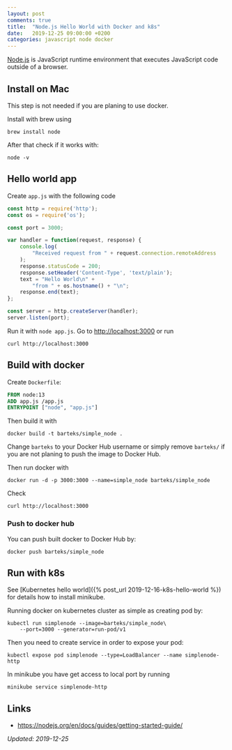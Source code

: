 ```yaml
---
layout: post
comments: true
title:  "Node.js Hello World with Docker and k8s"
date:   2019-12-25 09:00:00 +0200
categories: javascript node docker
---
```



[Node.js](https://nodejs.org/) is JavaScript runtime environment that executes JavaScript code
outside of a browser.

## Install on Mac

This step is not needed if you are planing to use docker.

Install with brew using
``` shell
brew install node
```

After that check if it works with:
``` shell
node -v
```

## Hello world app

Create `app.js` with the following code

``` javascript
const http = require('http');
const os = require('os');

const port = 3000;

var handler = function(request, response) {
    console.log(
        "Received request from " + request.connection.remoteAddress
    ); 
    response.statusCode = 200;
    response.setHeader('Content-Type', 'text/plain');
    text = "Hello World\n" +
        "from " + os.hostname() + "\n";
    response.end(text);
};

const server = http.createServer(handler);
server.listen(port);
```

Run it with `node app.js`. Go to <http://localhost:3000> or run
``` shell
curl http://localhost:3000
```

## Build with docker

Create `Dockerfile`:

``` dockerfile
FROM node:13
ADD app.js /app.js
ENTRYPOINT ["node", "app.js"]
```

Then build it with

``` shell
docker build -t barteks/simple_node .
```

Change `barteks` to your Docker Hub username or simply remove `barteks/` if you are not planing to
push the image to Docker Hub.

Then run docker with

``` shell
docker run -d -p 3000:3000 --name=simple_node barteks/simple_node
```

Check
``` shell
curl http://localhost:3000
```

### Push to docker hub

You can push built docker to Docker Hub by:

``` shell
docker push barteks/simple_node
```

## Run with k8s

See [Kubernetes hello world]({% post_url 2019-12-16-k8s-hello-world %}) for details how to install
minikube.

Running docker on kubernetes cluster as simple as creating pod by:

``` shell
kubectl run simplenode --image=barteks/simple_node\
    --port=3000 --generator=run-pod/v1
```

Then you need to create service in order to expose your pod:

``` shell
kubectl expose pod simplenode --type=LoadBalancer --name simplenode-http
```

In minikube you have get access to local port by running

``` shell
minikube service simplenode-http
```

## Links
* https://nodejs.org/en/docs/guides/getting-started-guide/

_Updated: 2019-12-25_

